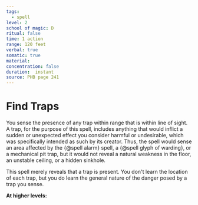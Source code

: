 ```yaml
---
tags:
  - spell
level: 2
school of magic: D
ritual: false
time: 1 action
range: 120 feet
verbal: true
somatic: true
material: 
concentration: false
duration:  instant
source: PHB page 241
---
```

# Find Traps
You sense the presence of any trap within range that is within line of sight. A trap, for the purpose of this spell, includes anything that would inflict a sudden or unexpected effect you consider harmful or undesirable, which was specifically intended as such by its creator. Thus, the spell would sense an area affected by the {@spell alarm} spell, a {@spell glyph of warding}, or a mechanical pit trap, but it would not reveal a natural weakness in the floor, an unstable ceiling, or a hidden sinkhole.

This spell merely reveals that a trap is present. You don't learn the location of each trap, but you do learn the general nature of the danger posed by a trap you sense.

**At higher levels:** 